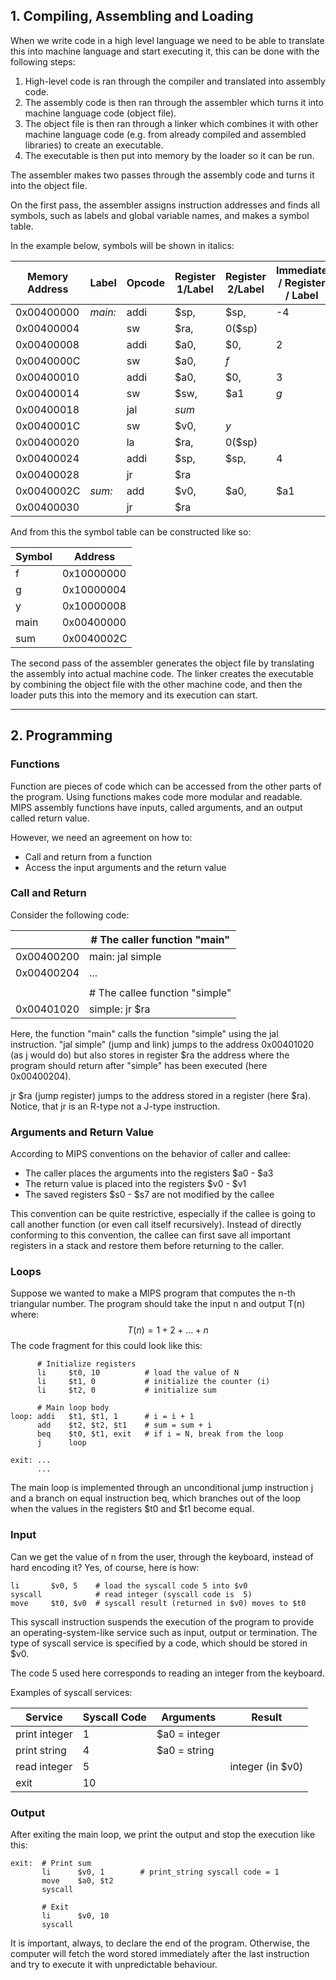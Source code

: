 
## 1. Compiling, Assembling and Loading

When we write code in a high level language we need to be able to translate this into machine language and start executing it, this can be done with the following steps:

1. High-level code is ran through the compiler and translated into assembly code.
2. The assembly code is then ran through the assembler which turns it into machine language code (object file).
3. The object file is then ran through a linker which combines it with other machine language code (e.g. from already compiled and assembled libraries) to create an executable.
4. The executable is then put into memory by the loader so it can be run.

The assembler makes two passes through the assembly code and turns it into the object file.

On the first pass, the assembler assigns instruction addresses and finds all symbols, such as labels and global variable names, and makes a symbol table.

In the example below, symbols will be shown in italics:

| Memory Address | Label   | Opcode | Register 1/Label | Register 2/Label | Immediate / Register / Label |
| -------------- | ------- | ------ | ---------------- | ---------------- | ---------------------------- |
| 0x00400000     | *main:* | addi   | $sp,             | $sp,             | -4                           |
| 0x00400004     |         | sw     | $ra,             | 0($sp)           |                              |
| 0x00400008     |         | addi   | $a0,             | $0,              | 2                            |
| 0x0040000C     |         | sw     | $a0,             | *f*              |                              |
| 0x00400010     |         | addi   | $a0,             | $0,              | 3                            |
| 0x00400014     |         | sw     | $sw,             | $a1              | *g*                          |
| 0x00400018     |         | jal    | *sum*            |                  |                              |
| 0x0040001C     |         | sw     | $v0,             | *y*              |                              |
| 0x00400020     |         | la     | $ra,             | 0($sp)           |                              |
| 0x00400024     |         | addi   | $sp,             | $sp,             | 4                            |
| 0x00400028     |         | jr     | $ra              |                  |                              |
| 0x0040002C     | *sum:*  | add    | $v0,             | $a0,             | $a1                          |
| 0x00400030     |         | jr     | $ra              |                  |                              |

And from this the symbol table can be constructed like so:

| Symbol | Address    |
| ------ | ---------- |
| f      | 0x10000000 |
| g      | 0x10000004 |
| y      | 0x10000008 |
| main   | 0x00400000 |
| sum    | 0x0040002C |
The second pass of the assembler generates the object file by translating the assembly into actual machine code. The linker creates the executable by combining the object file with the other machine code, and then the loader puts this into the memory and its execution can start.

---

## 2. Programming

### Functions

Function are pieces of code which can be accessed from the other parts of the program. Using functions makes code more modular and readable. MIPS assembly functions have inputs, called arguments, and an output called return value. 

However, we need an agreement on how to:

- Call and return from a function
- Access the input arguments and the return value

### Call and Return

Consider the following code:

|            | # The caller function "main"   |
| ---------- | ------------------------------ |
| 0x00400200 | main: jal simple               |
| 0x00400204 | ...                            |
|            |                                |
|            | # The callee function "simple" |
| 0x00401020 | simple: jr $ra                 |
Here, the function "main" calls the function "simple" using the jal instruction. "jal simple" (jump and link) jumps to the address 0x00401020 (as j would do) but also stores in register $ra the address where the program should return after "simple" has been executed (here 0x00400204).

jr $ra (jump register) jumps to the address stored in a register (here $ra). Notice, that jr is an R-type not a J-type instruction.

### Arguments and Return Value

According to MIPS conventions on the behavior of caller and callee:
- The caller places the arguments into the registers $a0 - $a3
- The return value is placed into the registers $v0 - $v1
- The saved registers $s0 - $s7 are not modified by the callee

This convention can be quite restrictive, especially if the callee is going to call another function (or even call itself recursively). Instead of directly conforming to this convention, the callee can first save all important registers in a stack and restore them before returning to the caller.

### Loops

Suppose we wanted to make a MIPS program that computes the n-th triangular number. The program should take the input n and output T(n) where: $$
T(n)=1+2+\dots+n
$$
The code fragment for this could look like this:
```
      # Initialize registers
	  li     $t0, 10          # load the value of N
	  li     $t1, 0           # initialize the counter (i)
	  li     $t2, 0           # initialize sum

	  # Main loop body
loop: addi   $t1, $t1, 1      # i = i + 1
	  add    $t2, $t2, $t1    # sum = sum + i
	  beq    $t0, $t1, exit   # if i = N, break from the loop
	  j      loop

exit: ...
	  ...
```

The main loop is implemented through an unconditional jump instruction j and a branch on equal instruction beq, which branches out of the loop when the values in the registers $t0 and $t1 become equal.

### Input

Can we get the value of n from the user, through the keyboard, instead of hard encoding it? Yes, of course, here is how:

```
li       $v0, 5    # load the syscall code 5 into $v0
syscall            # read integer (syscall code is  5)
move     $t0, $v0  # syscall result (returned in $v0) moves to $t0
```

This syscall instruction suspends the execution of the program to provide an operating-system-like service such as input, output or termination. The type of syscall service is specified by a code, which should be stored in $v0.

The code 5 used here corresponds to reading an integer from the keyboard.

Examples of syscall services:

| Service       | Syscall Code | Arguments     | Result           |
| ------------- | ------------ | ------------- | ---------------- |
| print integer | 1            | $a0 = integer |                  |
| print string  | 4            | $a0 = string  |                  |
| read integer  | 5            |               | integer (in $v0) |
| exit          | 10           |               |                  |
### Output

After exiting the main loop, we print the output and stop the execution like this:

```
exit:  # Print sum
       li      $v0, 1        # print_string syscall code = 1
       move    $a0, $t2
       syscall

       # Exit
       li      $v0, 10   
       syscall
```
It is important, always, to declare the end of the program. Otherwise, the computer will fetch the word stored immediately after the last instruction and try to execute it with unpredictable behaviour. 


